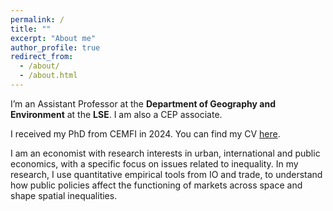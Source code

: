 ```yaml
---
permalink: /
title: ""
excerpt: "About me"
author_profile: true
redirect_from: 
  - /about/
  - /about.html
---
```




I’m an Assistant Professor at the **Department of Geography and Environment** at the **LSE**. I am also a CEP associate.

I received my PhD from CEMFI in 2024. You can find my CV <a href="https://giorgiopietrabissa.github.io/files/CV.pdf" target="_blank">here</a>.

I am an economist with research interests in urban, international and public economics, with a specific focus on issues related to inequality. In my research, I use quantitative empirical tools from IO and trade, to understand how public policies affect the functioning of markets across space and shape spatial inequalities.

